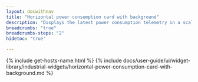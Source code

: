 ```yaml
---
layout: docwithnav
title: "Horizontal power consumption card with background"
description: "Displays the latest power consumption telemetry in a scalable horizontal layout with the background image."
breadcrumbs: "true"
breadcrumbs-steps: "2"
hidetoc: "true"

---
```

{% include get-hosts-name.html %}
{% include docs/user-guide/ui/widget-library/industrial-widgets/horizontal-power-consumption-card-with-background.md %}
